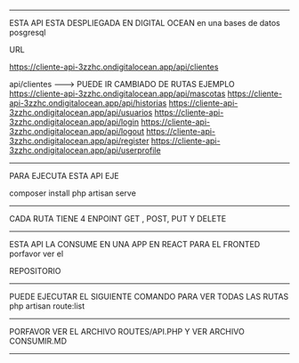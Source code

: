




*************************************
ESTA API ESTA DESPLIEGADA EN  DIGITAL OCEAN
en una bases de datos posgresql



URL 

https://cliente-api-3zzhc.ondigitalocean.app/api/clientes


api/clientes ---> PUEDE IR CAMBIADO DE RUTAS
EJEMPLO 
https://cliente-api-3zzhc.ondigitalocean.app/api/mascotas
https://cliente-api-3zzhc.ondigitalocean.app/api/historias
https://cliente-api-3zzhc.ondigitalocean.app/api/usuarios
https://cliente-api-3zzhc.ondigitalocean.app/api/login
https://cliente-api-3zzhc.ondigitalocean.app/api/logout
https://cliente-api-3zzhc.ondigitalocean.app/api/register
https://cliente-api-3zzhc.ondigitalocean.app/api/userprofile



**********************************
PARA EJECUTA ESTA API  EJE

composer install
php artisan serve

********************************************************
CADA  RUTA TIENE  4 ENPOINT  GET , POST, PUT Y DELETE 
************************************************

ESTA API LA CONSUME EN UNA APP EN REACT PARA EL FRONTED
porfavor ver el 

REPOSITORIO




********************************************************
PUEDE EJECUTAR EL SIGUIENTE COMANDO  PARA VER TODAS LAS RUTAS
php artisan route:list 

**************************************
PORFAVOR VER EL ARCHIVO  ROUTES/API.PHP 
Y VER ARCHIVO CONSUMIR.MD
*******************************************
